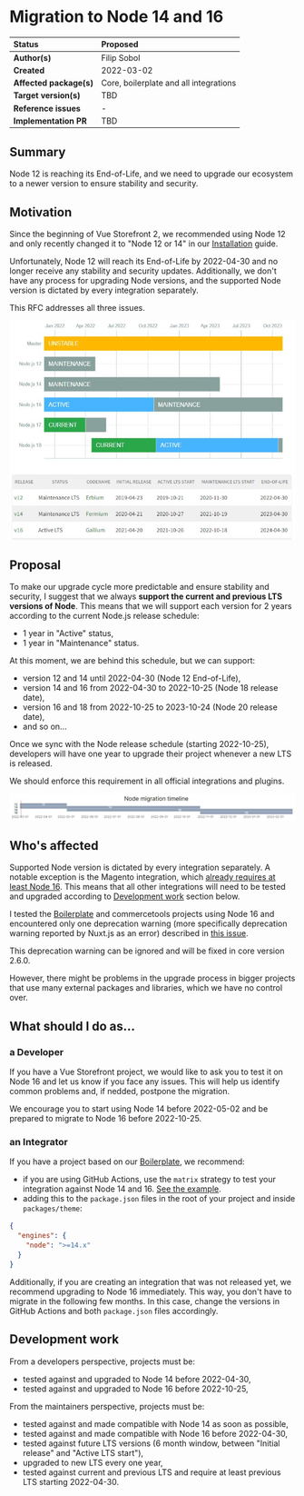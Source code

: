 # Migration to Node 14 and 16

| Status                  | Proposed
:------------------------ |:----------------------------------------------------
| **Author(s)**           | Filip Sobol
| **Created**             | 2022-03-02
| **Affected package(s)** | Core, boilerplate and all integrations
| **Target version(s)**   | TBD
| **Reference issues**    | -
| **Implementation PR**   | TBD

## Summary

Node 12 is reaching its End-of-Life, and we need to upgrade our ecosystem to a newer version to ensure stability and security.

## Motivation

Since the beginning of Vue Storefront 2, we recommended using Node 12 and only recently changed it to "Node 12 or 14" in our [Installation](https://docs.vuestorefront.io/v2/general/installation.html) guide.

Unfortunately, Node 12 will reach its End-of-Life by 2022-04-30 and no longer receive any stability and security updates. Additionally, we don't have any process for upgrading Node versions, and the supported Node version is dictated by every integration separately.

This RFC addresses all three issues.

![Node.js Long Term Support schedule](./nodejs-releases.JPG)

## Proposal

To make our upgrade cycle more predictable and ensure stability and security, I suggest that we always **support the current and previous LTS versions of Node**. This means that we will support each version for 2 years according to the current Node.js release schedule:

* 1 year in "Active" status,
* 1 year in "Maintenance" status.

At this moment, we are behind this schedule, but we can support:

* version 12 and 14 until 2022-04-30 (Node 12 End-of-Life),
* version 14 and 16 from 2022-04-30 to 2022-10-25 (Node 18 release date),
* version 16 and 18 from 2022-10-25 to 2023-10-24 (Node 20 release date),
* and so on...

Once we sync with the Node release schedule (starting 2022-10-25), developers will have one year to upgrade their project whenever a new LTS is released.

We should enforce this requirement in all official integrations and plugins.

![Node migration timeline](./timeline.JPG)

## Who's affected

Supported Node version is dictated by every integration separately. A notable exception is the Magento integration, which [already requires at least Node 16](https://github.com/vuestorefront/magento2/blob/main/packages/theme/package.json#L101-L103). This means that all other integrations will need to be tested and upgraded according to [Development work](#development-work) section below.

I tested the [Boilerplate](https://github.com/vuestorefront/ecommerce-integration-boilerplate) and commercetools projects using Node 16 and encountered only one deprecation warning (more specifically deprecation warning reported by Nuxt.js as an error) described in [this issue](https://github.com/vuestorefront/vue-storefront/issues/6556).

This deprecation warning can be ignored and will be fixed in core version 2.6.0.

However, there might be problems in the upgrade process in bigger projects that use many external packages and libraries, which we have no control over.

## What should I do as...

### a Developer

If you have a Vue Storefront project, we would like to ask you to test it on Node 16 and let us know if you face any issues. This will help us identify common problems and, if nedded, postpone the migration.

We encourage you to start using Node 14 before 2022-05-02 and be prepared to migrate to Node 16 before 2022-10-25.

### an Integrator

If you have a project based on our [Boilerplate](https://github.com/vuestorefront/ecommerce-integration-boilerplate), we recommend:

* if you are using GitHub Actions, use the `matrix` strategy to test your integration against Node 14 and 16. [See the example](https://docs.github.com/en/actions/using-workflows/workflow-syntax-for-github-actions#example-running-multiple-versions-of-nodejs).
* adding this to the `package.json` files in the root of your project and inside `packages/theme`:

```json
{
  "engines": {
    "node": ">=14.x"
  }
}
```

Additionally, if you are creating an integration that was not released yet, we recommend upgrading to Node 16 immediately. This way, you don't have to migrate in the following few months. In this case, change the versions in GitHub Actions and both `package.json` files accordingly.

## Development work

From a developers perspective, projects must be:

* tested against and upgraded to Node 14 before 2022-04-30,
* tested against and upgraded to Node 16 before 2022-10-25,

From the maintainers perspective, projects must be:

* tested against and made compatible with Node 14 as soon as possible,
* tested against and made compatible with Node 16 before 2022-04-30,
* tested against future LTS versions (6 month window, between "Initial release" and "Active LTS start"),
* upgraded to new LTS every one year,
* tested against current and previous LTS and require at least previous LTS starting 2022-04-30.

